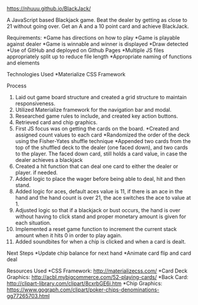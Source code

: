 https://nhuuu.github.io/BlackJack/

A JavaScript based Blackjack game. Beat the dealer by getting as close to 21 without going over. Get an A and a 10 point card and achieve BlackJack.
 
Requirements:
*Game has directions on how to play 
*Game is playable against dealer 
*Game is winnable and winner is displayed 
*Draw detected
*Use of GitHub and deployed on Github Pages 
*Multiple JS files appropriately split up to reduce file length
*Appropriate naming of functions and elements


Technologies Used 
*Materialize CSS Framework


Process
1.	Laid out game board structure and created a grid structure to maintain responsiveness.
2.	Utilized Materialize framework for the navigation bar and modal.
3.	Researched game rules to include, and created key action buttons.
4.	Retrieved card and chip graphics.
5.	First JS focus was on getting the cards on the board.
*Created and assigned count values to each card
*Randomized the order of the deck using the Fisher-Yates shuffle technique
*Appended two cards from the top of the shuffled deck to the dealer (one faced down), and two cards to the player. The faced down card, still holds a card value, in case the dealer achieves a blackjack
6.	Created a hit function that can deal one card to either the dealer or player. if needed.
7.	Added logic to place the wager before being able to deal, hit and then stand.
8.	Added logic for aces, default aces value is 11, if there is an ace in the hand and the hand count is over 21, the ace switches the ace to value at 1.
9.	Adjusted logic so that if a blackjack or bust occurs, the hand is over without having to click stand and proper monetary amount is given for each situation.
10.	Implemented a reset game function to increment the current stack amount when it hits 0 in order to play again.
11.	Added soundbites for when a chip is clicked and when a card is dealt.


Next Steps 
*Update chip balance for next hand
*Animate card flip and card deal


Resources Used 
*CSS Framework: http://materializecss.com/ 
*Card Deck Graphics: http://acbl.mybigcommerce.com/52-playing-cards/ 
*Back Card: http://clipart-library.com/clipart/8cxrbGE6i.htm 
*Chip Graphics: https://www.gograph.com/clipart/poker-chips-denominations-gg77265703.html

